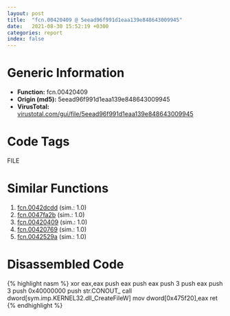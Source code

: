 ```yaml
---
layout: post
title:  "fcn.00420409 @ 5eead96f991d1eaa139e848643009945"
date:   2021-08-30 15:52:19 +0300
categories: report
index: false
---
```


# Generic Information
- **Function:** fcn.00420409
- **Origin (md5):** 5eead96f991d1eaa139e848643009945
- **VirusTotal:** [virustotal.com/gui/file/5eead96f991d1eaa139e848643009945][virustotal_ref]

# Code Tags
<span class="tag" id="FILE">FILE</span>


# Similar Functions

1. [fcn.0042dcdd][similar_1_ref] (sim.: 1.0)
2. [fcn.0047fa2b][similar_2_ref] (sim.: 1.0)
3. [fcn.00420409][similar_3_ref] (sim.: 1.0)
4. [fcn.00420769][similar_4_ref] (sim.: 1.0)
5. [fcn.0042529a][similar_5_ref] (sim.: 1.0)


# Disassembled Code

{% highlight nasm %}
xor eax,eax
push eax
push eax
push 3
push eax
push 3
push 0x40000000
push str.CONOUT_
call dword[sym.imp.KERNEL32.dll_CreateFileW]
mov dword[0x475f20],eax
ret
{% endhighlight %}


[similar_1_ref]: /report/fcn.0042dcdd@ee2e4219e96936cd9ef5f09e021a8510
[similar_2_ref]: /report/fcn.0047fa2b@cd64783198de5872d050db281b6d529b
[similar_3_ref]: /report/fcn.00420409@4145a3cd012c27a513ec76436468549a
[similar_4_ref]: /report/fcn.00420769@c077742bdc6d4f2c0ca7d0e2a6a94acf
[similar_5_ref]: /report/fcn.0042529a@d59f9c4f445b9f980173dec064f55091
[virustotal_ref]: https://www.virustotal.com/gui/file/5eead96f991d1eaa139e848643009945